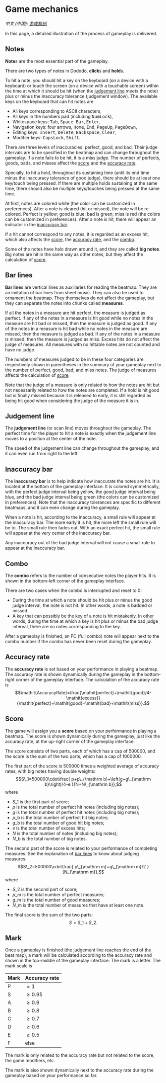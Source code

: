 # Game mechanics

*中文 (中国)*: [游戏机制](game-mechanics-zh-cn)

In this page, a detailed illustration of the process of gameplay is delivered.

## Notes

**Note**s are the most essential part of the gameplay.

There are two types of notes in Dododo, **click**s and **hold**s.

To hit a note, you should hit a key on the keyboard (on a device with a keyboard)
or touch the screen (on a device with a touchable screen)
within the time at which it should be hit (when the [judgement line](#judgement-line) meets the note)
plus or minus the inaccuracy tolerance (judgement window).
The available keys on the keyboard that can hit notes are
- All keys corresponding to ASCII characters,
- All keys in the numbers pad (including <kbd>NumLock</kbd>),
- Whitespace keys: <kbd>Tab</kbd>, <kbd>Space Bar</kbd>, <kbd>Enter</kbd>,
- Navigation keys: four arrows, <kbd>Home</kbd>, <kbd>End</kbd>, <kbd>PageUp</kbd>, <kbd>PageDown</kbd>,
- Editing keys: <kbd>Insert</kbd>, <kbd>Delete</kbd>, <kbd>Backspace</kbd>, <kbd>Clear</kbd>,
- Modifier keys: <kbd>CapsLock</kbd>, <kbd>Shift</kbd>.

There are three levels of inaccuracies: perfect, good, and bad.
Their judge intervals are to be specified in the beatmap and can change throughout the gameplay.
If a note fails to be hit, it is a miss judge.
The number of perfects, goods, bads, and misses affect
the [score](#score) and the [accuracy rate](#accuracy-rate).

Specially, to hit a hold, throughout its sustaining time
(until its end time minus the inaccuracy tolerance of good judge),
there should be at least one key/touch being pressed.
If there are multiple holds sustaining at the same time,
there should also be multiple keys/touches being pressed at the same time.

At first, notes are colored white (the color can be customized in preferences).
After a note is cleared (hit or missed), the note will be re-colored.
Perfect is yellow; good is blue; bad is green; miss is red (the colors can be customized in preferences).
After a note is hit, there will appear an indicator in the [inaccuracy bar](#inaccuracy-bar).

If a hit cannot correspond to any notes, it is regarded as an excess hit,
which also affects the [score](#score), the [accuracy rate](#accuracy-rate), and the [combo](#combo).

Some of the notes have halo drawn around it, and they are called **big notes**.
Big notes are hit in the same way as other notes,
but they affect the calculation of [score](#score).

## Bar lines

**Bar line**s are vertical lines as auxiliaries for reading the beatmap.
They are an imitation of bar lines from sheet music.
They can also be used to ornament the beatmap.
They themselves do not affect the gameplay,
but they can separate the notes into chunks called **measures**.

If all the notes in a measure are hit perfect,
the measure is judged as perfect.
If any of the notes in a measure is hit good while no notes in the measure are hit bad or missed,
then the measure is judged as good.
If any of the notes in a measure is hit bad while no notes in the measure are missed,
then the measure is judged as bad.
If any of the notes in a measure is missed, then the measure is judged as miss.
Excess hits do not affect the judge of measures.
All measures with no hittable notes are not counted and have no judge.

The numbers of measures judged to be in these four categories
are respectively shown in parentheses in the summary of your gameplay
next to the number of perfect, good, bad, and miss notes.
The judge of measures affects the calculation of [score](#score).

Note that the judge of a measure is only related to how the notes are hit
but not necessarily related to how the notes are completed.
If a hold is hit good but is finally missed because it is released to early,
it is still regarded as being hit good when considering the judge of the measure it is in.

## Judgement line

The **judgement line** (or scan line) moves throughout the gameplay.
The perfect time for the player to hit a note is exactly
when the judgement line moves to a position at the center of the note.

The speed of the judgement line can change throughout the gameplay,
and it can even run from right to the left.

## Inaccuracy bar

The **inaccuracy bar** is to help indicate how inaccurate the notes are hit.
It is located at the bottom of the gameplay interface.
It is colored symmetrically, with the perfect judge interval being yellow,
the good judge interval being blue, and the bad judge interval being green
(the colors can be customized in preferences).
Note that the inaccuracy tolerances are specific to different beatmaps,
and it can even change during the gameplay.

When a note is hit, according to the inaccuracy,
a small rule will appear at the inaccuracy bar.
The more early it is hit, the more left the small rule will be to.
The small rule then fades out.
With an exact perfect hit, the small rule will appear at the very center of the inaccuracy bar.

Any inaccuracy out of the bad judge interval
will not cause a small rule to appear at the inaccuracy bar.

## Combo

The **combo** refers to the number of consecutive notes the player hits.
It is shown in the bottom-left corner of the gameplay interface.

There are two cases when the combo is interrupted and reset to 0:

- During the time at which a note should be hit plus or minus the good judge interval,
the note is not hit. In other words, a note is badded or missed.
- A key that can possibly be the key of a note is hit mistakenly.
In other words, during the time at which a key is hit plus or minus the bad judge interval,
there are no notes corresponding to the key.

After a gameplay is finished, an FC (full combo) note will appear next to the combo number
if the combo has never been reset during the gameplay.

## Accuracy rate

The **accuracy rate** is set based on your performance in playing a beatmap.
The accuracy rate is shown dynamically during the gameplay
in the bottom-right corner of the gameplay interface.
The calculation of the accuracy rate is
$$\mathit{AccuracyRate}=\frac{\mathit{perfect}+\mathit{good}/4-\mathit{excess}}{\mathit{perfect}+\mathit{good}+\mathit{bad}+\mathit{miss}}.$$

## Score

The game will assign you a **score** based on your performance in playing a beatmap.
The score is shown dynamically during the gameplay, just like the accuracy rate,
at the up-right corner of the gameplay interface.

The score consists of two parts, each of which has a cap of 500000,
and the score is the sum of the two parts, which has a cap of 1000000.

The first part of the score is 500000 times a weighted average of accuracy rates,
with big notes having double weights:
$$S\_1=500000\cdot\frac{
	p+p\_{\mathrm b}+\left(g+g\_{\mathrm b}\right)/4-e
}{N+N\_{\mathrm b}},$$
where
- $S\_1$ is the first part of score;
- $p$ is the total number of perfect hit notes (including big notes);
- $g$ is the total number of perfect hit notes (including big notes);
- $p\_{\mathrm b}$ is the total number of perfect hit big notes;
- $g\_{\mathrm b}$ is the total number of good hit big notes;
- $e$ is the total number of excess hits;
- $N$ is the total number of notes (including big notes);
- $N\_{\mathrm b}$ is the total number of big notes.

The second part of the score is related to your performance of completing measures.
See the explanation of [bar lines](#bar-lines) to know about judging measures.
$$S\_2=500000\cdot\frac{
	p\_{\mathrm m}+g\_{\mathrm m}/2
}{N_{\mathrm m}},$$
where
- $S\_2$ is the second part of score;
- $p\_{\mathrm m}$ is the total number of perfect measures;
- $g\_{\mathrm m}$ is the total number of good measures;
- $N\_{\mathrm m}$ is the total number of measures that have at least one note.

The final score is the sum of the two parts:
$$S=S\_1+S\_2.$$

## Mark

Once a gameplay is finished (the judgement line reaches the end of the beat map),
a mark will be calculated according to the accuracy rate
and shown in the top-middle of the gameplay interface.
The mark is a letter. The mark scale is

| Mark | Accuracy rate |
|------|---------------|
| P    | $=1$          |
| S    | $\ge0.95$     |
| A    | $\ge0.9$      |
| B    | $\ge0.8$      |
| C    | $\ge0.7$      |
| D    | $\ge0.6$      |
| E    | $\ge0.5$      |
| F    | else          |

The mark is only related to the accuracy rate
but not related to the score, the game modifiers, etc.

The mark is also shown dynamically next to the accuracy rate during the gameplay
based on your performance so far.
